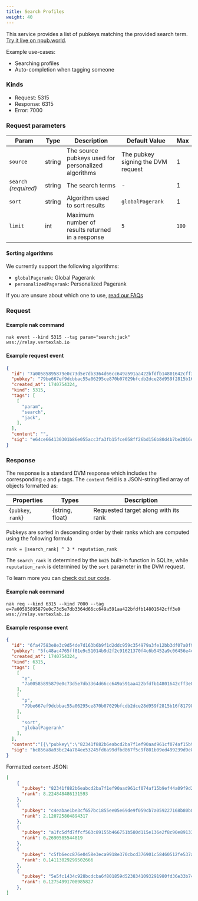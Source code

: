```yaml
---
title: Search Profiles
weight: 40
---
```


This service provides a list of pubkeys matching the provided search term. [Try it live on npub.world](https://npub.world/).

Example use-cases:

 - Searching profiles
 - Auto-completion when tagging someone

### Kinds

 - Request: 5315
 - Response: 6315
 - Error: 7000

### Request parameters

| Param | Type | Description | Default Value | Max |
|-----|-----|-----|-----|-----|
| `source` | string | The source pubkeys used for personalized algorithms | The pubkey signing the DVM request | 1 |
| `search` _(required)_  | string | The search terms | - | 1 |
| `sort` | string | Algorithm used to sort results | `globalPagerank` | 1 |
| `limit` | int | Maximum number of results returned in a response | `5` | `100` |

#### Sorting algorithms

We currently support the following algorithms:

 - `globalPagerank`: Global Pagerank
 - `personalizedPagerank`: Personalized Pagerank

If you are unsure about which one to use, [read our FAQs](https://vertexlab.io/docs/faq/#what-is-the-difference-between-global-and-personalized-pagerank)

### Request

#### Example nak command
```
nak event --kind 5315 --tag param="search;jack" wss://relay.vertexlab.io
```

#### Example request event
```json
{
  "id": "7a00585895879e0c73d5e7db3364d66cc649a591aa422bfdfb14801642cff3e0",
  "pubkey": "79be667ef9dcbbac55a06295ce870b07029bfcdb2dce28d959f2815b16f81798",
  "created_at": 1740754324,
  "kind": 5315,
  "tags": [
    [
      "param",
      "search",
      "jack",
    ],
  ],
  "content": "",
  "sig": "e64ce664130301b86e055acc3fa3fb15fce058ff26bd156b80d4b7be2016d6baa49c21fa6f5b2481bbaaf66ac1f61cdd75bf4a9db175efb193bb72f45eb25bd9"
}
```

### Response

The response is a standard DVM response which includes the corresponding `e` and `p` tags. 
The `content` field is a JSON-stringified array of objects formatted as:

| Properties | Types | Description |
|-----|-----|-----|
| {`pubkey`, `rank`} | {string, float} | Requested target along with its rank |

Pubkeys are sorted in descending order by their ranks which are computed using the following formula
```
rank = |search_rank| ^ 3 * reputation_rank
```

The `search_rank` is determined by the `bm25` built-in function in SQLite, while `reputation_rank` is determined by the `sort` parameter in the DVM request.

To learn more you can [check out our code](https://github.com/vertex-lab/relay/blob/master/pkg/dvm/response.go).

#### Example nak command
```
nak req --kind 6315 --kind 7000 --tag e=7a00585895879e0c73d5e7db3364d66cc649a591aa422bfdfb14801642cff3e0 wss://relay.vertexlab.io
```

#### Example response event

```json
{
  "id": "6fa47583e8e3c9d54de7d163b6b9f1d2ddc959c354979a3fe12bb3df07a0f9ed",
  "pubkey": "5fc48ac4765ff81e9c51014b9d2f2c91621370f4c6b5452a9c06456e4cccaeb4",
  "created_at": 1740754324,
  "kind": 6315,
  "tags": [
    [
      "e",
      "7a00585895879e0c73d5e7db3364d66cc649a591aa422bfdfb14801642cff3e0"
    ],
    [
      "p",
      "79be667ef9dcbbac55a06295ce870b07029bfcdb2dce28d959f2815b16f81798"
    ],
    [
      "sort",
      "globalPagerank"
    ],
  ],
  "content":"[{\"pubkey\":\"82341f882b6eabcd2ba7f1ef90aad961cf074af15b9ef44a09f9d2a8fbfbe6a2\",\"rank\":8.224848486131593},{\"pubkey\":\"c4eabae1be3cf657bc1855ee05e69de9f059cb7a059227168b80b89761cbc4e0\",\"rank\":2.120725804894317},{\"pubkey\":\"a1fc5dfd7ffcf563c89155b466751b580d115e136e2f8c90e8913385bbedb1cf\",\"rank\":0.2690585544819},{\"pubkey\":\"c5fb6ecc876e0458e3eca9918e370cbcd376901c58460512fe537a46e58c38bb\",\"rank\":0.14113029299502666},{\"pubkey\":\"5e5fc1434c928bcdcba6f801859d5238341093291980fd36e33b7416393d5a2c\",\"rank\":0.12754991708985827}]",
  "sig": "bc856a8a93bc24a784ee53245fd6a99dfbd867f5c9f801b09ed499239d9e80c1390470f83882de169b1a30b40deb687349f4d671329fd12660132fedcf898458"
}
```

Formatted `content` JSON:

```json
[
    {
      "pubkey": "82341f882b6eabcd2ba7f1ef90aad961cf074af15b9ef44a09f9d2a8fbfbe6a2",
      "rank": 8.224848486131593
    },
    {
      "pubkey": "c4eabae1be3cf657bc1855ee05e69de9f059cb7a059227168b80b89761cbc4e0",
      "rank": 2.120725804894317
    },
    {
      "pubkey": "a1fc5dfd7ffcf563c89155b466751b580d115e136e2f8c90e8913385bbedb1cf",
      "rank": 0.2690585544819
    },
    {
      "pubkey": "c5fb6ecc876e0458e3eca9918e370cbcd376901c58460512fe537a46e58c38bb",
      "rank": 0.14113029299502666
    },
    {
      "pubkey": "5e5fc1434c928bcdcba6f801859d5238341093291980fd36e33b7416393d5a2c",
      "rank": 0.12754991708985827
    },
]
```
